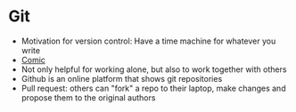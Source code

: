 # Git 

- Motivation for version control: Have a time machine for whatever you write
- [Comic](http://swcarpentry.github.io/git-novice/01-basics/)
- Not only helpful for working alone, but also to work together with others
- Github is an online platform that shows git repositories
- Pull request: others can "fork" a repo to their laptop, make changes and propose them to the original authors